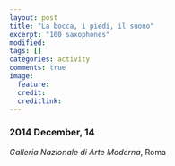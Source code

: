 ```yaml
---
layout: post
title: "La bocca, i piedi, il suono"
excerpt: "100 saxophones"
modified: 
tags: []
categories: activity
comments: true
image:
  feature: 
  credit: 
  creditlink: 
---
```


### 2014 December, 14

*Galleria Nazionale di Arte Moderna*, Roma